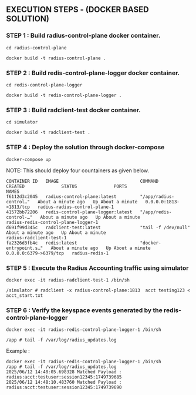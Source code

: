 ## EXECUTION STEPS - (DOCKER BASED SOLUTION)

### STEP 1 : Build radius-control-plane docker container.

```
cd radius-control-plane

docker build -t radius-control-plane .
```

### STEP 2 : Build redis-control-plane-logger docker container.

```
cd redis-control-plane-logger

docker build -t redis-control-plane-logger .
```

### STEP 3 : Build radclient-test docker container.

```
cd simulator

docker build -t radclient-test .
```

### STEP 4 : Deploy the solution through docker-compose

```
docker-compose up
```

NOTE: This should deploy four countainers as given below.

```
CONTAINER ID   IMAGE                               COMMAND                  CREATED              STATUS              PORTS                    NAMES
f6112d3c2045   radius-control-plane:latest         "/app/radius-control…"   About a minute ago   Up About a minute   0.0.0.0:1813->1813/tcp   radius-radius-control-plane-1
41572bb72206   redis-control-plane-logger:latest   "/app/redis-control-…"   About a minute ago   Up About a minute                            radius-redis-control-plane-logger-1
d691f99d345c   radclient-test:latest               "tail -f /dev/null"      About a minute ago   Up About a minute                            radius-radclient-test-1
fa2326d3fb4c   redis:latest                        "docker-entrypoint.s…"   About a minute ago   Up About a minute   0.0.0.0:6379->6379/tcp   radius-redis-1
```

### STEP 5 : Execute the Radius Accounting traffic using simulator

```
docker exec -it radius-radclient-test-1 /bin/sh

/simulator # radclient -x radius-control-plane:1813  acct testing123 < acct_start.txt
```

### STEP 6 : Verify the keyspace events generated by the redis-control-plane-logger

```
docker exec -it radius-redis-control-plane-logger-1 /bin/sh

/app # tail -f /var/log/radius_updates.log

```

Example :
```
docker exec -it radius-redis-control-plane-logger-1 /bin/sh
/app # tail -f /var/log/radius_updates.log
2025/06/12 14:48:05.698328 Matched Payload : radius:acct:testuser:session12345:1749739685
2025/06/12 14:48:10.483760 Matched Payload : radius:acct:testuser:session12345:1749739690
```
